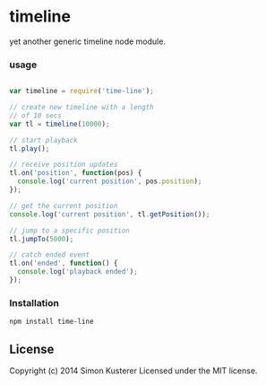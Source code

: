 # timeline

yet another generic timeline node module.

### usage

```javascript

var timeline = require('time-line');

// create new timeline with a length
// of 10 secs
var tl = timeline(10000);

// start playback
tl.play();

// receive position updates
tl.on('position', function(pos) {
  console.log('current position', pos.position);
});

// get the current position
console.log('current position', tl.getPosition());

// jump to a specific position
tl.jumpTo(5000);

// catch ended event
tl.on('ended', function() {
  console.log('playback ended');
});


```

### Installation

`npm install time-line`

## License
Copyright (c) 2014 Simon Kusterer
Licensed under the MIT license.
